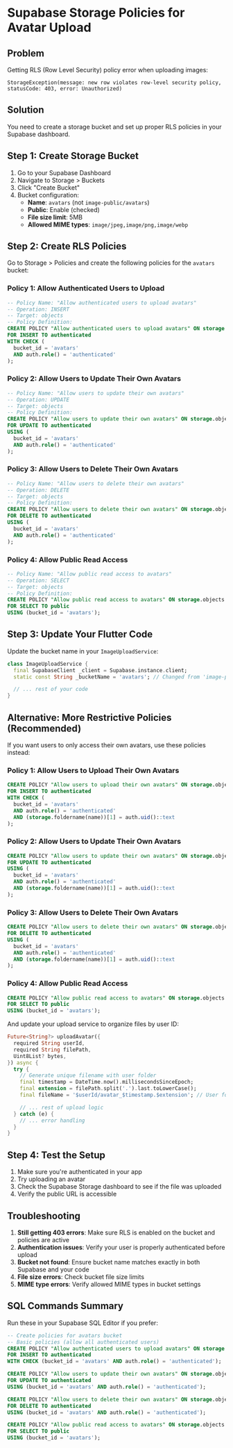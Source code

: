 # Supabase Storage Policies for Avatar Upload

## Problem

Getting RLS (Row Level Security) policy error when uploading images:

```
StorageException(message: new row violates row-level security policy, statusCode: 403, error: Unauthorized)
```

## Solution

You need to create a storage bucket and set up proper RLS policies in your Supabase dashboard.

## Step 1: Create Storage Bucket

1. Go to your Supabase Dashboard
2. Navigate to Storage > Buckets
3. Click "Create Bucket"
4. Bucket configuration:
   - **Name**: `avatars` (not `image-public/avatars`)
   - **Public**: Enable (checked)
   - **File size limit**: 5MB
   - **Allowed MIME types**: `image/jpeg,image/png,image/webp`

## Step 2: Create RLS Policies

Go to Storage > Policies and create the following policies for the `avatars` bucket:

### Policy 1: Allow Authenticated Users to Upload

```sql
-- Policy Name: "Allow authenticated users to upload avatars"
-- Operation: INSERT
-- Target: objects
-- Policy Definition:
CREATE POLICY "Allow authenticated users to upload avatars" ON storage.objects
FOR INSERT TO authenticated
WITH CHECK (
  bucket_id = 'avatars'
  AND auth.role() = 'authenticated'
);
```

### Policy 2: Allow Users to Update Their Own Avatars

```sql
-- Policy Name: "Allow users to update their own avatars"
-- Operation: UPDATE
-- Target: objects
-- Policy Definition:
CREATE POLICY "Allow users to update their own avatars" ON storage.objects
FOR UPDATE TO authenticated
USING (
  bucket_id = 'avatars'
  AND auth.role() = 'authenticated'
);
```

### Policy 3: Allow Users to Delete Their Own Avatars

```sql
-- Policy Name: "Allow users to delete their own avatars"
-- Operation: DELETE
-- Target: objects
-- Policy Definition:
CREATE POLICY "Allow users to delete their own avatars" ON storage.objects
FOR DELETE TO authenticated
USING (
  bucket_id = 'avatars'
  AND auth.role() = 'authenticated'
);
```

### Policy 4: Allow Public Read Access

```sql
-- Policy Name: "Allow public read access to avatars"
-- Operation: SELECT
-- Target: objects
-- Policy Definition:
CREATE POLICY "Allow public read access to avatars" ON storage.objects
FOR SELECT TO public
USING (bucket_id = 'avatars');
```

## Step 3: Update Your Flutter Code

Update the bucket name in your `ImageUploadService`:

```dart
class ImageUploadService {
  final SupabaseClient _client = Supabase.instance.client;
  static const String _bucketName = 'avatars'; // Changed from 'image-public/avatars'

  // ... rest of your code
}
```

## Alternative: More Restrictive Policies (Recommended)

If you want users to only access their own avatars, use these policies instead:

### Policy 1: Allow Users to Upload Their Own Avatars

```sql
CREATE POLICY "Allow users to upload their own avatars" ON storage.objects
FOR INSERT TO authenticated
WITH CHECK (
  bucket_id = 'avatars'
  AND auth.role() = 'authenticated'
  AND (storage.foldername(name))[1] = auth.uid()::text
);
```

### Policy 2: Allow Users to Update Their Own Avatars

```sql
CREATE POLICY "Allow users to update their own avatars" ON storage.objects
FOR UPDATE TO authenticated
USING (
  bucket_id = 'avatars'
  AND auth.role() = 'authenticated'
  AND (storage.foldername(name))[1] = auth.uid()::text
);
```

### Policy 3: Allow Users to Delete Their Own Avatars

```sql
CREATE POLICY "Allow users to delete their own avatars" ON storage.objects
FOR DELETE TO authenticated
USING (
  bucket_id = 'avatars'
  AND auth.role() = 'authenticated'
  AND (storage.foldername(name))[1] = auth.uid()::text
);
```

### Policy 4: Allow Public Read Access

```sql
CREATE POLICY "Allow public read access to avatars" ON storage.objects
FOR SELECT TO public
USING (bucket_id = 'avatars');
```

And update your upload service to organize files by user ID:

```dart
Future<String?> uploadAvatar({
  required String userId,
  required String filePath,
  Uint8List? bytes,
}) async {
  try {
    // Generate unique filename with user folder
    final timestamp = DateTime.now().millisecondsSinceEpoch;
    final extension = filePath.split('.').last.toLowerCase();
    final fileName = '$userId/avatar_$timestamp.$extension'; // User folder structure

    // ... rest of upload logic
  } catch (e) {
    // ... error handling
  }
}
```

## Step 4: Test the Setup

1. Make sure you're authenticated in your app
2. Try uploading an avatar
3. Check the Supabase Storage dashboard to see if the file was uploaded
4. Verify the public URL is accessible

## Troubleshooting

1. **Still getting 403 errors**: Make sure RLS is enabled on the bucket and policies are active
2. **Authentication issues**: Verify your user is properly authenticated before upload
3. **Bucket not found**: Ensure bucket name matches exactly in both Supabase and your code
4. **File size errors**: Check bucket file size limits
5. **MIME type errors**: Verify allowed MIME types in bucket settings

## SQL Commands Summary

Run these in your Supabase SQL Editor if you prefer:

```sql
-- Create policies for avatars bucket
-- Basic policies (allow all authenticated users)
CREATE POLICY "Allow authenticated users to upload avatars" ON storage.objects
FOR INSERT TO authenticated
WITH CHECK (bucket_id = 'avatars' AND auth.role() = 'authenticated');

CREATE POLICY "Allow users to update their own avatars" ON storage.objects
FOR UPDATE TO authenticated
USING (bucket_id = 'avatars' AND auth.role() = 'authenticated');

CREATE POLICY "Allow users to delete their own avatars" ON storage.objects
FOR DELETE TO authenticated
USING (bucket_id = 'avatars' AND auth.role() = 'authenticated');

CREATE POLICY "Allow public read access to avatars" ON storage.objects
FOR SELECT TO public
USING (bucket_id = 'avatars');
```
